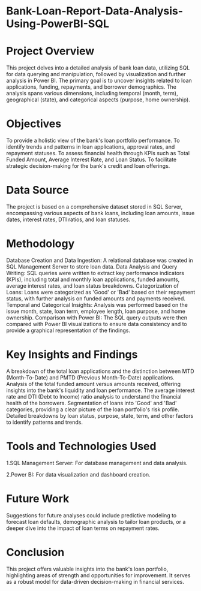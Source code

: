 # Bank-Loan-Report-Data-Analysis-Using-PowerBI-SQL


# Project Overview

This project delves into a detailed analysis of bank loan data, utilizing SQL for data querying and manipulation, followed by visualization and further analysis in Power BI. The primary goal is to uncover insights related to loan applications, funding, repayments, and borrower demographics. The analysis spans various dimensions, including temporal (month, term), geographical (state), and categorical aspects (purpose, home ownership).

# Objectives

To provide a holistic view of the bank's loan portfolio performance.
To identify trends and patterns in loan applications, approval rates, and repayment statuses.
To assess financial health through KPIs such as Total Funded Amount, Average Interest Rate, and Loan Status.
To facilitate strategic decision-making for the bank's credit and loan offerings.


# Data Source

The project is based on a comprehensive dataset stored in SQL Server, encompassing various aspects of bank loans, including loan amounts, issue dates, interest rates, DTI ratios, and loan statuses.

# Methodology

Database Creation and Data Ingestion: A relational database was created in SQL Management Server to store loan data.
Data Analysis and Query Writing: SQL queries were written to extract key performance indicators (KPIs), including total and monthly loan applications, funded amounts, average interest rates, and loan status breakdowns.
Categorization of Loans: Loans were categorized as 'Good' or 'Bad' based on their repayment status, with further analysis on funded amounts and payments received.
Temporal and Categorical Insights: Analysis was performed based on the issue month, state, loan term, employee length, loan purpose, and home ownership. Comparison with Power BI: The SQL query outputs were then compared with Power BI visualizations to ensure data consistency and to provide a graphical representation of the findings.

# Key Insights and Findings

A breakdown of the total loan applications and the distinction between MTD (Month-To-Date) and PMTD (Previous Month-To-Date) applications.
Analysis of the total funded amount versus amounts received, offering insights into the bank's liquidity and loan performance.
The average interest rate and DTI (Debt to Income) ratio analysis to understand the financial health of the borrowers.
Segmentation of loans into 'Good' and 'Bad' categories, providing a clear picture of the loan portfolio's risk profile.
Detailed breakdowns by loan status, purpose, state, term, and other factors to identify patterns and trends.

# Tools and Technologies Used

1.SQL Management Server: For database management and data analysis.

2.Power BI: For data visualization and dashboard creation.

# Future Work

Suggestions for future analyses could include predictive modeling to forecast loan defaults, demographic analysis to tailor loan products, or a deeper dive into the impact of loan terms on repayment rates.

# Conclusion

This project offers valuable insights into the bank's loan portfolio, highlighting areas of strength and opportunities for improvement. It serves as a robust model for data-driven decision-making in financial services.

